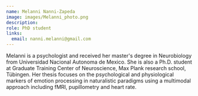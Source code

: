 ```yaml
---
name: Melanni Nanni-Zapeda
image: images/Melanni_photo.png
description: 
role: PhD student
links:
  email: nanni.melanni@gmail.com
---
```


Melanni is a psychologist and received her master's degree in Neurobiology from Universidad Nacional Autonoma de Mexico.
She is also a Ph.D. student at Graduate Training Center of Neuroscience, Max Plank research school, Tübingen. 
Her thesis focuses on the psychological and physiological markers of emotion processing in naturalistic paradigms using a 
multimodal approach including fMRI, pupillometry and heart rate. 


